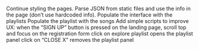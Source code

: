 Continue styling the pages.
Parse JSON from static files and use the info in the page (don’t use hardcoded info).
Populate the interface with the playlists
Populate the playlist with the songs
Add simple scripts to improve UX:
when the “SIGN UP” button is pressed on the landing page, scroll top and focus on the registration form
click on explore playlist opens the playlist panel
click on “CLOSE X” removes the playlist panel
